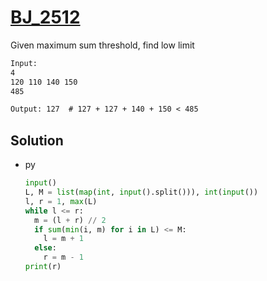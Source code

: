 # [BJ_2512](https://acmicpc.net/problem/2512)

Given maximum sum threshold, find low limit

```txt
Input:
4
120 110 140 150
485

Output: 127  # 127 + 127 + 140 + 150 < 485
```

## Solution

* py

  ```py
  input()
  L, M = list(map(int, input().split())), int(input())
  l, r = 1, max(L)
  while l <= r:
    m = (l + r) // 2
    if sum(min(i, m) for i in L) <= M:
      l = m + 1
    else:
      r = m - 1
  print(r)
  ```
